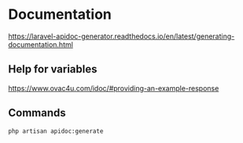 # Documentation
https://laravel-apidoc-generator.readthedocs.io/en/latest/generating-documentation.html

## Help for variables
https://www.ovac4u.com/idoc/#providing-an-example-response

## Commands
````
php artisan apidoc:generate